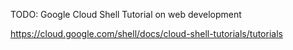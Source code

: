 TODO: Google Cloud Shell Tutorial on web development

https://cloud.google.com/shell/docs/cloud-shell-tutorials/tutorials

